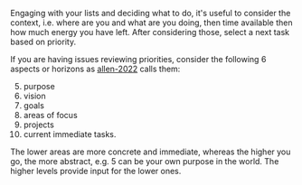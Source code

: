 Engaging with your lists and deciding what to do, it's useful to consider the context, i.e. where are you and what are you doing, then time available then how much energy you have left. After considering those, select a next task based on priority.

If you are having issues reviewing priorities, consider the following 6 aspects or horizons as [allen-2022](allen-2022.md) calls them:

5. purpose
4. vision
3. goals
2. areas of focus
1. projects
0. current immediate tasks.

The lower areas are more concrete and immediate, whereas the higher you go, the more abstract, e.g. 5 can be your own purpose in the world. The higher levels provide input for the lower ones.
